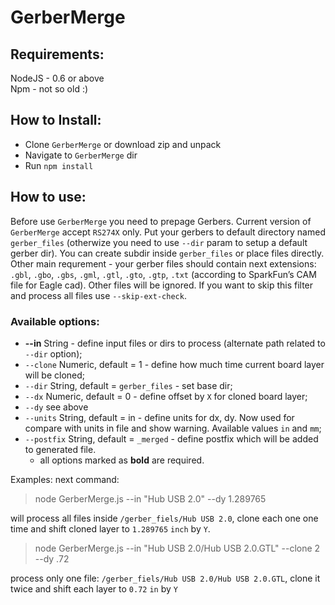 # GerberMerge

## Requirements:

NodeJS - 0.6 or above  
Npm - not so old :)

## How to Install:
  * Clone `GerberMerge` or download zip and unpack
  * Navigate to `GerberMerge` dir
  * Run `npm install`
  
## How to use:

Before use `GerberMerge` you need to prepage Gerbers. Current version of `GerberMerge` accept `RS274X` only. Put your gerbers to default directory named `gerber_files` (otherwize you need to use `--dir` param to setup a default gerber dir). You can create subdir inside `gerber_files` or place files directly. 
Other main requrement - your gerber files should contain next extensions: `.gbl`, `.gbo`, `.gbs`, `.gml`, `.gtl`, `.gto`, `.gtp`, `.txt` (according to SparkFun’s CAM file for Eagle cad). Other files will be ignored. If you want to skip this filter and process all files use `--skip-ext-check`.

### Available options:

* **--in**    String - define input files or dirs to process (alternate path related to `--dir` option);
* `--clone`   Numeric, default = 1 - define how much time current board layer will be cloned;
* `--dir`     String, default = `gerber_files` - set base dir;
* `--dx`      Numeric, default = 0 - define offset by `X` for cloned board layer;
* `--dy`      see above
* `--units`   String, default = in - define units for dx, dy. Now used for compare with units in file and show warning. Available values `in` and `mm`;
* `--postfix` String, default = `_merged` - define postfix which will be added to generated file.
   * all options marked as **bold** are required.
   
Examples:
next command:
> node GerberMerge.js --in "Hub USB 2.0" --dy 1.289765

will process all files inside `/gerber_fiels/Hub USB 2.0`, clone each one one time and shift cloned layer to `1.289765` `inch` by `Y`.
> node GerberMerge.js --in "Hub USB 2.0/Hub USB 2.0.GTL" --clone 2 --dy .72

process only one file: `/gerber_fiels/Hub USB 2.0/Hub USB 2.0.GTL`, clone it twice and shift each layer to `0.72` `in` by `Y`
